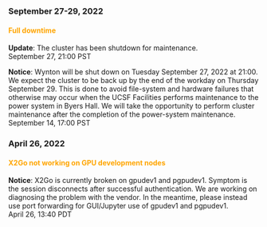 ### September 27-29, 2022

#### <span style="color: orange;">Full downtime</span>

**Update**: The cluster has been shutdown for maintenance.
<br><span class="timestamp">September 27, 21:00 PST</span>

**Notice**: Wynton will be shut down on Tuesday September 27, 2022 at 21:00. We expect the cluster to be back up by the end of the workday on Thursday September 29. This is done to avoid file-system and hardware failures that otherwise may occur when the UCSF Facilities performs maintenance to the power system in Byers Hall.  We will take the opportunity to perform cluster maintenance after the completion of the power-system maintenance.
<br><span class="timestamp">September 14, 17:00 PST</span>


### April 26, 2022

#### <span style="color: orange;">X2Go not working on GPU development nodes</span>

**Notice**: X2Go is currently broken on gpudev1 and pgpudev1. Symptom is the session disconnects after successful authentication. We are working on diagnosing the problem with the vendor. In the meantime, please instead use port forwarding for GUI/Jupyter use of gpudev1 and pgpudev1.
<br><span class="timestamp">April 26, 13:40 PDT</span>
